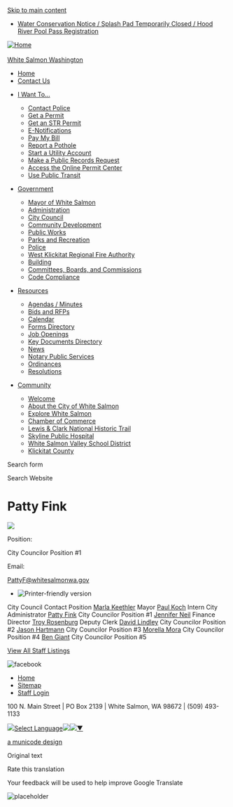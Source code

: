 [Skip to main content](https://www.white-salmon.net/directory-listing/patty-fink/)

- [Water Conservation Notice / Splash Pad Temporarily Closed / Hood River Pool Pass Registration](https://www.white-salmon.net/parksrec/page/water-conservation-notice-splash-pad-temporarily-closed-hood-river-pool-pass)

[![Home](https://www.whitesalmonwa.gov/sites/all/themes/aha_compass/logo.png)  
\
White Salmon Washington](https://www.white-salmon.net "Home")

- [Home](https://www.white-salmon.net)
- [Contact Us](https://www.white-salmon.net/contact)

<!--THE END-->

- [I Want To...](https://www.white-salmon.net)
  
  - [Contact Police](https://www.white-salmon.net/police)
  - [Get a Permit](https://www.white-salmon.net/planning/page/planning-and-building-permits-access-online-permit-center)
  - [Get an STR Permit](https://www.white-salmon.net/planning/page/short-term-rental-permits "Short-Term Rentals")
  - [E-Notifications](https://www.white-salmon.net/newsletter/subscriptions)
  - [Pay My Bill](https://www.white-salmon.net/publicworks/page/paperless-billing-and-online-payment-services)
  - [Report a Pothole](https://forms.gle/WLZFfDYxiqaHsRoTA)
  - [Start a Utility Account](https://www.white-salmon.net/publicworks/page/utility-account-application)
  - [Make a Public Records Request](https://www.white-salmon.net/administration/page/public-records-request "Public Records Request")
  - [Access the Online Permit Center](https://ci-whitesalmon-wa.smartgovcommunity.com/Public/Home)
  - [Use Public Transit](https://gorgetransit.com/routes/white-salmon-to-hood-river-loop-monday-friday-2 "White Salmon Public Bus Schedule")
- [Government](https://www.white-salmon.net/departments)
  
  - [Mayor of White Salmon](https://www.white-salmon.net/administration/page/mayor-white-salmon)
  - [Administration](https://www.white-salmon.net/administration)
  - [City Council](https://www.white-salmon.net/citycouncil)
  - [Community Development](https://www.white-salmon.net/planning)
  - [Public Works](https://www.white-salmon.net/publicworks)
  - [Parks and Recreation](https://www.white-salmon.net/parksrec "Parks and Recreation")
  - [Police](https://www.white-salmon.net/police)
  - [West Klickitat Regional Fire Authority](https://www.white-salmon.net/fire)
  - [Building](https://www.white-salmon.net/building)
  - [Committees, Boards, and Commissions](https://www.white-salmon.net/bc "Full Descriptions in White Salmon Municipal Code (WSMC) 2.20.")
  - [Code Compliance](https://www.whitesalmonwa.gov/community/page/code-compliance)
- [Resources](https://www.white-salmon.net/resourcecenter)
  
  - [Agendas / Minutes](https://www.white-salmon.net/meetings)
  - [Bids and RFPs](https://www.white-salmon.net/rfps)
  - [Calendar](https://www.white-salmon.net/calendar)
  - [Forms Directory](https://www.white-salmon.net/forms)
  - [Job Openings](https://www.white-salmon.net/jobs)
  - [Key Documents Directory](https://www.white-salmon.net/documents)
  - [News](https://www.white-salmon.net/news)
  - [Notary Public Services](https://www.white-salmon.net/finance/page/notary-public-services)
  - [Ordinances](https://www.white-salmon.net/citycouncil/page/city-white-salmon-ordinances "Ordinances")
  - [Resolutions](https://www.white-salmon.net/citycouncil/page/city-white-salmon-resolutions "City of White Salmon Resolutions")
- [Community](https://www.white-salmon.net/community/page/about-city-white-salmon-1)
  
  - [Welcome](https://www.white-salmon.net/community)
  - [About the City of White Salmon](https://www.white-salmon.net/community/page/about-city-white-salmon-1)
  - [Explore White Salmon](https://explorewhitesalmon.com "Visitor Information")
  - [Chamber of Commerce](https://www.mtadamschamber.com)
  - [Lewis &amp; Clark National Historic Trail](https://lewisandclark.travel "Learn more about White Salmon's place on the trail")
  - [Skyline Public Hospital](https://myskylinehealth.org)
  - [White Salmon Valley School District](https://www.wsvsd.org)
  - [Klickitat County](https://www.klickitatcounty.org)

Search form

Search Website

# Patty Fink

![](https://www.whitesalmonwa.gov/sites/default/files/styles/full_node_primary/public/default_images/profile-photo-placeholder.jpg?itok=IR-m7pEf)

Position: 

City Councilor Position #1

Email: 

PattyF@whitesalmonwa.gov

- ![Printer-friendly version](https://www.whitesalmonwa.gov/sites/all/modules/print/icons/print_icon.png "Printer-friendly version")

City Council Contact Position [Marla Keethler](https://www.white-salmon.net/directory-listing/marla-keethler) Mayor [Paul Koch](https://www.white-salmon.net/directory-listing/paul-koch) Intern City Administrator [Patty Fink](https://www.white-salmon.net/directory-listing/patty-fink) City Councilor Position #1 [Jennifer Neil](https://www.white-salmon.net/directory-listing/jennifer-neil) Finance Director [Troy Rosenburg](https://www.white-salmon.net/directory-listing/troy-rosenburg) Deputy Clerk [David Lindley](https://www.white-salmon.net/directory-listing/david-lindley) City Councilor Position #2 [Jason Hartmann](https://www.white-salmon.net/directory-listing/jason-hartmann) City Councilor Position #3 [Morella Mora](https://www.white-salmon.net/directory-listing/morella-mora) City Councilor Position #4 [Ben Giant](https://www.white-salmon.net/directory-listing/ben-giant) City Councilor Position #5

[View All Staff Listings](https://www.white-salmon.net/directory)

![facebook](https://www.white-salmon.net/sites/all/themes/aha_compass/images/social-icons/facebook.png)

- [Home](https://www.white-salmon.net)
- [Sitemap](https://www.white-salmon.net/sitemap)
- [Staff Login](https://www.white-salmon.net/user/login?current=node%2F10511)

100 N. Main Street | PO Box 2139 | White Salmon, WA 98672 | (509) 493-1133

![](https://www.google.com/images/cleardot.gif)[Select Language![](https://www.google.com/images/cleardot.gif)​![](https://www.google.com/images/cleardot.gif)▼](https://www.white-salmon.net/directory-listing/patty-fink)

[a municode design](https://www.municodeweb.com)

Original text

Rate this translation

Your feedback will be used to help improve Google Translate

![placeholder](https://www.whitesalmonwa.gov/sites/all/themes/aha_compass/logo.png)